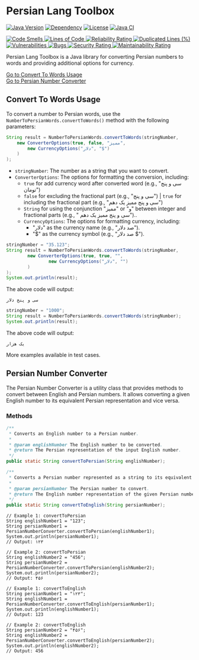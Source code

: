 # Persian Lang Toolbox

[![Java Version](https://img.shields.io/badge/Java-17%2B-orange)](https://www.java.com)
[![Dependency](https://img.shields.io/badge/Dependency-None-brightgreen)](#)
[![License](https://img.shields.io/badge/License-MIT-blue)](LICENSE)
<a href=" https://github.com/sudoitir/PersianLangToolbox/actions/workflows/maven.yml">
    <img src="https://github.com/sudoitir/PersianLangToolbox/actions/workflows/maven.yml/badge.svg" alt="Java CI">
</a>
<br>

<a href="https://sonarcloud.io/summary/new_code?id=sudoitir_PersianLangToolbox">
    <img src="https://sonarcloud.io/api/project_badges/measure?project=sudoitir_PersianLangToolbox&metric=code_smells"
         alt="Code Smells">
</a>
<a href="https://sonarcloud.io/summary/new_code?id=sudoitir_PersianLangToolbox">
    <img src="https://sonarcloud.io/api/project_badges/measure?project=sudoitir_PersianLangToolbox&metric=ncloc"
         alt="Lines of Code">
</a>
<a href="https://sonarcloud.io/summary/new_code?id=sudoitir_PersianLangToolbox">
    <img src="https://sonarcloud.io/api/project_badges/measure?project=sudoitir_PersianLangToolbox&metric=reliability_rating"
         alt="Reliability Rating">
</a>

<a href="https://sonarcloud.io/summary/new_code?id=sudoitir_PersianLangToolbox">
    <img src="https://sonarcloud.io/api/project_badges/measure?project=sudoitir_PersianLangToolbox&metric=duplicated_lines_density"
         alt="Duplicated Lines (%)">
</a>
<a href="https://sonarcloud.io/summary/new_code?id=sudoitir_PersianLangToolbox">
    <img src="https://sonarcloud.io/api/project_badges/measure?project=sudoitir_PersianLangToolbox&metric=vulnerabilities"
         alt="Vulnerabilities">
</a>
<a href="https://sonarcloud.io/summary/new_code?id=sudoitir_PersianLangToolbox">
    <img src="https://sonarcloud.io/api/project_badges/measure?project=sudoitir_PersianLangToolbox&metric=bugs"
         alt="Bugs">
</a>
<a href="https://sonarcloud.io/summary/new_code?id=sudoitir_PersianLangToolbox">
    <img src="https://sonarcloud.io/api/project_badges/measure?project=sudoitir_PersianLangToolbox&metric=security_rating"
         alt="Security Rating">
</a>
<a href="https://sonarcloud.io/summary/new_code?id=sudoitir_PersianLangToolbox">
    <img src="https://sonarcloud.io/api/project_badges/measure?project=sudoitir_PersianLangToolbox&metric=sqale_rating"
         alt="Maintainability Rating">
</a>



Persian Lang Toolbox is a Java library for converting Persian numbers to words and providing additional options for currency.

[Go to Convert To Words Usage](#convert-to-words-usage)
<br>
[Go to Persian Number Converter](#persian-number-converter)

## Convert To Words Usage

To convert a number to Persian words, use the `NumberToPersianWords.convertToWords()` method with the following parameters:

```java
String result = NumberToPersianWords.convertToWords(stringNumber,
    new ConverterOptions(true, false, "ممیز",
        new CurrencyOptions("دلار", "$")
    )
);
```
<ul>
    <li>
        <code>stringNumber</code>:
        The number as a string that you want to convert.
    </li>
    <li><code>ConverterOptions</code>:
        The options for formatting the conversion, including:
        <ul>
            <li><code>true</code> for add currency word after converted word (e.g., "سی و پنج تومان") </li>
            <li><code>false</code> for excluding the fractional part (e.g., "سی و پنج") | <code>true</code> for including the fractional part (e.g., "سی و پنج ممیز یک دهم")</li>
            <li><code>String</code> for using the conjunction "ممیز" or "و" between integer and fractional parts (e.g., " سی و پنج ممیز یک دهم")..</li>
            <li><code>CurrencyOptions</code>: The options for formatting currency, including:
                <ul>
                    <li>"دلار" as the currency name (e.g., "صد دلار").</li>
                    <li>"$" as the currency symbol (e.g., "صد دلار $").</li>
                </ul>
            </li>
        </ul>
    </li>
</ul>

```java
stringNumber = "35.123";
String result = NumberToPersianWords.convertToWords(stringNumber,
        new ConverterOptions(true, true, "",
                new CurrencyOptions("دلار", "")
        )
);
System.out.println(result);
```

The above code will output:
```
سی و پنج دلار
```

```java
stringNumber = "1000";
String result = NumberToPersianWords.convertToWords(stringNumber);
System.out.println(result);
```

The above code will output:
```
یک هزار
```

More examples available in test cases.

## Persian Number Converter

The Persian Number Converter is a utility class that provides methods to convert between English and Persian numbers. It allows converting a given English number to its equivalent Persian representation and vice versa.

### Methods

```java
/**
 * Converts an English number to a Persian number.
 *
 * @param englishNumber The English number to be converted.
 * @return The Persian representation of the input English number.
 */
public static String convertToPersian(String englishNumber);
```
```java
/**
 * Converts a Persian number represented as a string to its equivalent English number representation.
 *
 * @param persianNumber The Persian number to convert.
 * @return The English number representation of the given Persian number.
 */
public static String convertToEnglish(String persianNumber);
```

```
// Example 1: convertToPersian
String englishNumber1 = "123";
String persianNumber1 = PersianNumberConverter.convertToPersian(englishNumber1);
System.out.println(persianNumber1);
// Output: ۱۲۳
```
```
// Example 2: convertToPersian
String englishNumber2 = "456";
String persianNumber2 = PersianNumberConverter.convertToPersian(englishNumber2);
System.out.println(persianNumber2);
// Output: ۴۵۶
```
```
// Example 1: convertToEnglish
String persianNumber1 = "۱۲۳";
String englishNumber1 = PersianNumberConverter.convertToEnglish(persianNumber1);
System.out.println(englishNumber1);
// Output: 123
```
```
// Example 2: convertToEnglish
String persianNumber2 = "۴۵۶";
String englishNumber2 = PersianNumberConverter.convertToEnglish(persianNumber2);
System.out.println(englishNumber2);
// Output: 456
```

